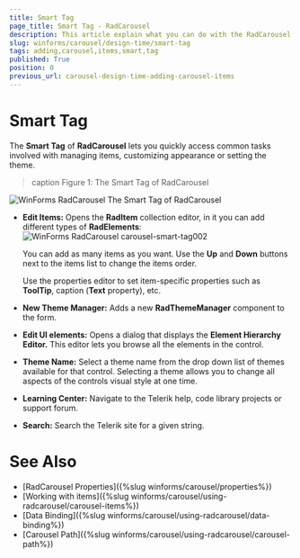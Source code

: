 ```yaml
---
title: Smart Tag
page_title: Smart Tag - RadCarousel
description: This article explain what you can do with the RadCarousel smart tag. 
slug: winforms/carousel/design-time/smart-tag
tags: adding,carousel,items,smart,tag
published: True
position: 0
previous_url: carousel-design-time-adding-carousel-items
---
```


# Smart Tag

The __Smart Tag__ of __RadCarousel__ lets you quickly access common tasks involved with managing items, customizing appearance or setting the theme.

>caption Figure 1: The Smart Tag of RadCarousel

![WinForms RadCarousel The Smart Tag of RadCarousel](images/carousel-smart-tag001.png)

* __Edit Items:__ Opens the __RadItem__ collection editor, in it you can add different types of __RadElements__: 
    ![WinForms RadCarousel carousel-smart-tag002](images/carousel-smart-tag002.png)

    You can add as many items as you want. Use the __Up__ and __Down__ buttons next to the items list to change the items order. 

    Use the properties editor to set item-specific properties such as __ToolTip__, caption (__Text__ property), etc.

* __New Theme Manager:__ Adds a new __RadThemeManager__ component to the form.

* __Edit UI elements:__ Opens a dialog that displays the __Element Hierarchy Editor.__ This editor lets you browse all the elements in the control.

* __Theme Name:__ Select a theme name from the drop down list of themes available for that control. Selecting a theme allows you to change all aspects of the controls visual style at one time.

* __Learning Center:__ Navigate to the Telerik help, code library projects or support forum.

* __Search:__ Search the Telerik site for a given string.


# See Also

 * [RadCarousel Properties]({%slug winforms/carousel/properties%})
 * [Working with items]({%slug  winforms/carousel/using-radcarousel/carousel-items%})
 * [Data Binding]({%slug winforms/carousel/using-radcarousel/data-binding%})
 * [Carousel Path]({%slug winforms/carousel/using-radcarousel/carousel-path%})
